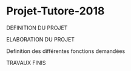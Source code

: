 # Projet-Tutore-2018

DEFINITION DU PROJET

ELABORATION DU PROJET

  Definition des différentes fonctions demandées


TRAVAUX FINIS
